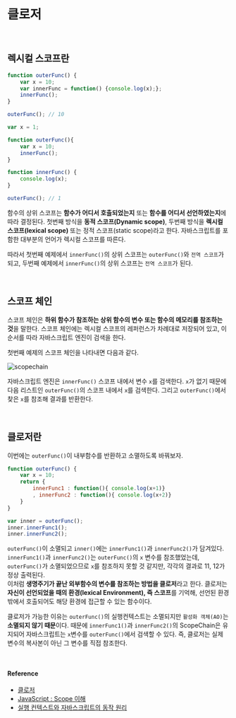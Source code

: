 # 클로저

<br/> 

## 렉시컬 스코프란


```js
function outerFunc() {
    var x = 10;
    var innerFunc = function() {console.log(x);};
    innerFunc();
}

outerFunc(); // 10
```

```js
var x = 1;

function outerFunc(){
    var x = 10;
    innerFunc();
}

function innerFunc() {
    console.log(x);
}

outerFunc(); // 1
```

함수의 상위 스코프는 **함수가 어디서 호출되었는지** 또는 **함수를 어디서 선언하였는지**에 따라 결정된다. 첫번째 방식을 **동적 스코프(Dynamic scope)**, 두번째 방식을 **렉시컬 스코프(lexical scope)** 또는 정적 스코프(static scope)라고 한다. 자바스크립트를 포함한 대부분의 언어가 렉시컬 스코프를 따른다.  

따라서 첫번째 예제에서 `innerFunc()`의 상위 스코프는 `outerFunc()`와 `전역 스코프`가 되고, 두번째 예제에서 `innerFunc()`의 상위 스코프는 `전역 스코프`가 된다. 

<br/>

## 스코프 체인  

스코프 체인은 **하위 함수가 참조하는 상위 함수의 변수 또는 함수의 메모리를 참조하는 것**을 말한다. 스코프 체인에는 렉시컬 스코프의 레퍼런스가 차례대로 저장되어 있고, 이 순서를 따라 자바스크립트 엔진이 검색을 한다.   

첫번째 예제의 스코프 체인을 나타내면 다음과 같다.  

![scopechain](/assets/images/ScopeChain.png)  

자바스크립트 엔진은 `innerFunc()` 스코프 내에서 변수 `x`를 검색한다. `x`가 없기 때문에 다음 리스트인 `outerFunc()`의 스코프 내에서 `x`를 검색한다. 그리고 `outerFunc()`에서 찾은 `x`를 참조해 결과를 반환한다. 

<br/>

## 클로저란

이번에는 `outerFunc()`이 내부함수를 반환하고 소멸하도록 바꿔보자.

```js
function outerFunc() {
    var x = 10;
    return {
        innerFunc1 : function(){ console.log(x+1)}
        , innerFunc2 : function(){ console.log(x+2)}
    }
}

var inner = outerFunc();
inner.innerFunc1();
inner.innerFunc2();
```
`outerFunc()`이 소멸되고 `inner()`에는 `innerFunc1()`과 `innerFunc2()`가 담겨있다.  
`innerFunc1()`과 `innerFunc2()`는 `outerFunc()`의 `x` 변수를 참조했었는데, `outerFunc()`가 소멸되었으므로 `x`를 참조하지 못할 것 같지만, 각각의 결과로 11, 12가 정상 출력된다.   
이처럼 **생명주기가 끝난 외부함수의 변수를 참조하는 방법을 클로저**라고 한다. 클로저는 **자신이 선언되었을 때의 환경(lexical Environment), 즉 스코프**를 기억해, 선언된 환경 밖에서 호출되어도 해당 환경에 접근할 수 있는 함수이다.  

클로저가 가능한 이유는 `outerFunc()`의 실행컨텍스트는 소멸되지만 `활성화 객체(AO)`는 **소멸되지 않기 때문**이다. 때문에 `innerFunc1()`과 `innerFunc2()`의 ScopeChain은 유지되어 자바스크립트는 `x`변수를 `outerFunc()`에서 검색할 수 있다. 즉, 클로저는 실제 변수의 복사본이 아닌 그 변수를 직접 참조한다. 

<br/>

#### Reference
* [클로저](https://poiemaweb.com/js-closure)
* [JavaScript : Scope 이해](http://www.nextree.co.kr/p7363/)
* [실행 컨텍스트와 자바스크립트의 동작 원리](https://poiemaweb.com/js-execution-context)

